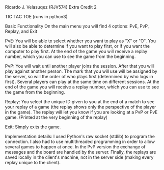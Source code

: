 Ricardo J. Velasuqez (RJV574)
Extra Credit 2

TIC TAC TOE (runs in python3)

Basic Functionality
On the main menu you will find 4 options: PvE, PvP, Replay, and Exit

PvE:
You will be able to select whether you want to play as "X" or "O".
You will also be able to determine if you want to play first, or if you want the computer to play first.
At the end of the game you will receive a replay number, which you can use to see the game from the beginning.

PvP:
You will wait until another player joins the session. After that you will play against another person.
The mark that you will use will be assigned by the server, so will the order of who plays first (determined by who logs in first).
Several players can play at the same time on different sessions.
At the end of the game you will receive a replay number, which you can use to see the game from the beginning.

Replay:
You select the unique ID given to you at the end of a match to see your replay of a game (the replay shows only the perspective 
of the player in the game). 
The replay will let you know if you are looking at a PvP or PvE game. (Printed at the very beginning of the replay)

Exit:
Simply exits the game.

Implementation details:
I used Python's raw socket (stdlib) to program the connection. I also had to use multithreaded programming in order to allow
several games to happen at once. In the PvP version the exchange of messages and the board are handled by the server. Finally,
the replays are saved locally in the client's machine, not in the server side (making every replay unique to the client).